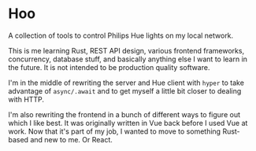 # Hoo

A collection of tools to control Philips Hue lights on my local network. 

This is me learning Rust, REST API design, various frontend frameworks, concurrency, database stuff, and basically anything else I want to learn in the future. It is not intended to be production quality software. 

I'm in the middle of rewriting the server and Hue client with `hyper` to take advantage of `async/.await` and to get myself a little bit closer to dealing with HTTP.

I'm also rewriting the frontend in a bunch of different ways to figure out which I like best. It was originally written in Vue back before I used Vue at work. Now that it's part of my job, I wanted to move to something Rust-based and new to me. Or React.
